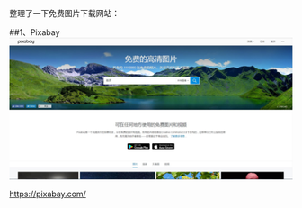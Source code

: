 整理了一下免费图片下载网站：

##1、Pixabay
<img src="https://github.com/Eaaon/Picture-material-net/blob/master/images/pixabay.JPG" width="800px" title="1.png"  alt=""/>

<p><a href="https://pixabay.com/" target="_blank">https://pixabay.com/</a>

